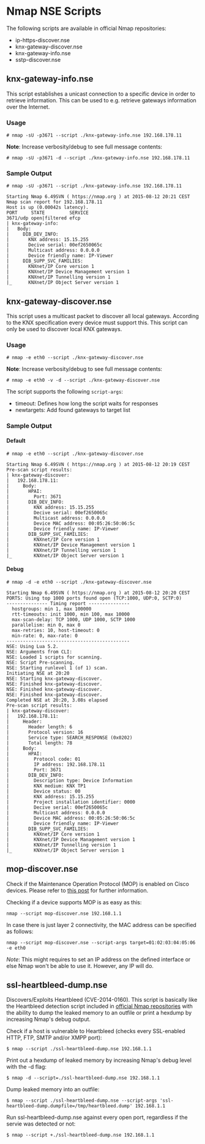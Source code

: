 # Nmap NSE Scripts

The following scripts are available in official Nmap repositories:

* ip-https-discover.nse
* knx-gateway-discover.nse
* knx-gateway-info.nse
* sstp-discover.nse

## knx-gateway-info.nse

This script establishes a unicast connection to a specific device in order to retrieve information. This can be used to e.g. retrieve gateways information over the Internet.

### Usage

```
# nmap -sU -p3671 --script ./knx-gateway-info.nse 192.168.178.11
```

**Note**: Increase verbosity/debug to see full message contents:

```
# nmap -sU -p3671 -d --script ./knx-gateway-info.nse 192.168.178.11
```

### Sample Output

```
# nmap -sU -p3671 --script ./knx-gateway-info.nse 192.168.178.11

Starting Nmap 6.49SVN ( https://nmap.org ) at 2015-08-12 20:21 CEST
Nmap scan report for 192.168.178.11
Host is up (0.00042s latency).
PORT     STATE         SERVICE
3671/udp open|filtered efcp
| knx-gateway-info:
|   Body:
|     DIB_DEV_INFO:
|       KNX address: 15.15.255
|       Decive serial: 00ef2650065c
|       Multicast address: 0.0.0.0
|       Device friendly name: IP-Viewer
|     DIB_SUPP_SVC_FAMILIES:
|       KNXnet/IP Core version 1
|       KNXnet/IP Device Management version 1
|       KNXnet/IP Tunnelling version 1
|_      KNXnet/IP Object Server version 1
```

## knx-gateway-discover.nse

This script uses a multicast packet to discover all local gateways. According to the KNX specification every device must support this. This script can only be used to discover local KNX gateways.

### Usage

```
# nmap -e eth0 --script ./knx-gateway-discover.nse
```

**Note**: Increase verbosity/debug to see full message contents:

```
# nmap -e eth0 -v -d --script ./knx-gateway-discover.nse
```

The script supports the following `script-args`:
* timeout: Defines how long the script waits for responses
* newtargets: Add found gateways to target list

### Sample Output

#### Default

```
# nmap -e eth0 --script ./knx-gateway-discover.nse

Starting Nmap 6.49SVN ( https://nmap.org ) at 2015-08-12 20:19 CEST
Pre-scan script results:
| knx-gateway-discover:
|   192.168.178.11:
|     Body:
|       HPAI:
|         Port: 3671
|       DIB_DEV_INFO:
|         KNX address: 15.15.255
|         Decive serial: 00ef2650065c
|         Multicast address: 0.0.0.0
|         Device MAC address: 00:05:26:50:06:5c
|         Device friendly name: IP-Viewer
|       DIB_SUPP_SVC_FAMILIES:
|         KNXnet/IP Core version 1
|         KNXnet/IP Device Management version 1
|         KNXnet/IP Tunnelling version 1
|_        KNXnet/IP Object Server version 1
```

#### Debug

```
# nmap -d -e eth0 --script ./knx-gateway-discover.nse

Starting Nmap 6.49SVN ( https://nmap.org ) at 2015-08-12 20:20 CEST
PORTS: Using top 1000 ports found open (TCP:1000, UDP:0, SCTP:0)
--------------- Timing report ---------------
  hostgroups: min 1, max 100000
  rtt-timeouts: init 1000, min 100, max 10000
  max-scan-delay: TCP 1000, UDP 1000, SCTP 1000
  parallelism: min 0, max 0
  max-retries: 10, host-timeout: 0
  min-rate: 0, max-rate: 0
---------------------------------------------
NSE: Using Lua 5.2.
NSE: Arguments from CLI:
NSE: Loaded 1 scripts for scanning.
NSE: Script Pre-scanning.
NSE: Starting runlevel 1 (of 1) scan.
Initiating NSE at 20:20
NSE: Starting knx-gateway-discover.
NSE: Finished knx-gateway-discover.
NSE: Finished knx-gateway-discover.
NSE: Finished knx-gateway-discover.
Completed NSE at 20:20, 3.08s elapsed
Pre-scan script results:
| knx-gateway-discover:
|   192.168.178.11:
|     Header:
|       Header length: 6
|       Protocol version: 16
|       Service type: SEARCH_RESPONSE (0x0202)
|       Total length: 78
|     Body:
|       HPAI:
|         Protocol code: 01
|         IP address: 192.168.178.11
|         Port: 3671
|       DIB_DEV_INFO:
|         Description type: Device Information
|         KNX medium: KNX TP1
|         Device status: 00
|         KNX address: 15.15.255
|         Project installation identifier: 0000
|         Decive serial: 00ef2650065c
|         Multicast address: 0.0.0.0
|         Device MAC address: 00:05:26:50:06:5c
|         Device friendly name: IP-Viewer
|       DIB_SUPP_SVC_FAMILIES:
|         KNXnet/IP Core version 1
|         KNXnet/IP Device Management version 1
|         KNXnet/IP Tunnelling version 1
|_        KNXnet/IP Object Server version 1
```


## mop-discover.nse

Check if the Maintenance Operation Protocol (MOP) is enabled on Cisco devices. Please refer to [this post](https://www.insinuator.net/2015/08/cisco-and-the-maintenance-operation-protocol-mop/) for further information.

Checking if a device supports MOP is as easy as this:

```
nmap --script mop-discover.nse 192.168.1.1
```

In case there is just layer 2 connectivity, the MAC address can be specified as follows:

```
nmap --script mop-discover.nse --script-args target=01:02:03:04:05:06 -e eth0
```

*Note*: This might requires to set an IP address on the defined interface or else Nmap won't be able to use it. However, any IP will do.

## ssl-heartbleed-dump.nse

Discovers/Exploits Heartbleed (CVE-2014-0160). This script is basically like the Heartbleed detection script included in [official Nmap repositories](https://svn.nmap.org/nmap/scripts/ssl-heartbleed.nse) with the ability to dump the leaked memory to an outfile or print a hexdump by increasing Nmap's debug output.

Check if a host is vulnerable to Heartbleed (checks every SSL-enabled HTTP, FTP, SMTP and/or XMPP port):

```
$ nmap --script ./ssl-heartbleed-dump.nse 192.168.1.1
```

Print out a hexdump of leaked memory by increasing Nmap's debug level with the -d flag:

```
$ nmap -d --script=./ssl-heartbleed-dump.nse 192.168.1.1
```

Dump leaked memory into an outfile:

```
$ nmap --script ./ssl-heartbleed-dump.nse --script-args 'ssl-heartbleed-dump.dumpfile=/tmp/heartbleed.dump' 192.168.1.1
```

Run ssl-heartbleed-dump.nse against every open port, regardless if the servie was detected or not:

```
$ nmap --script +./ssl-heartbleed-dump.nse 192.168.1.1
```
